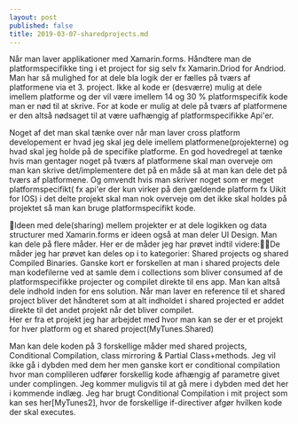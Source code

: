 ```yaml
---
layout: post
published: false
title: 2019-03-07-sharedprojects.md
---
```

Når man laver applikationer med Xamarin.forms. Håndtere man de platformspecifikke ting i et project for sig selv fx Xamarin.Driod for Andriod. Man har så mulighed for at dele bla logik der er fælles på tværs af platformene via et 3. project. Ikke al kode er (desværre) mulig at dele imellem platforme og der vil være imellem 14 og 30 % platformspecifik kode man er nød til at skrive. For at kode er mulig at dele på tværs af platformene er den altså nødsaget til at være uafhængig af platformspecifikke Api'er.

Noget af det man skal tænke over når man laver cross platform developement er hvad jeg skal jeg dele imellem platformene(projekterne) og hvad skal jeg holde på de specifike platforme. En god hovedregel at tænke hvis man gentager noget på tværs af platformene skal man overveje om man kan skrive det/implementere det på en måde så at man kan dele det på tværs af platformene. Og omvendt hvis man skriver noget som er meget platformspecifikt( fx api'er der kun virker på den gældende platform fx Uikit for IOS) i det delte projekt skal man nok overveje om det ikke skal holdes på projektet så man kan bruge platformspecifikt kode. 
 
Ideen med dele(sharing) mellem projekter er at dele logikken og data structurer med Xamarin.forms er ideen også at man deler UI Design. Man kan dele på flere måder. Her er de måder jeg har prøvet indtil videre:De måder jeg har prøvet kan deles op i to kategorier: Shared projects og shared Compiled Binaries. Ganske kort er forskellen at man i shared projects dele man kodefilerne ved at samle dem i collections som bliver consumed af de platformspecifikke projecter og compilet direkte til ens app. Man kan altså dele indhold inden for ens solution.
Når man laver en reference til et shared project bliver det håndteret som at alt indholdet i shared projected er addet direkte til det andet projekt når det bliver compilet.  
Her er fra et projekt jeg har arbejdet med hvor man kan se der er et projekt for hver platform og et shared project(MyTunes.Shared)



Man kan dele koden på 3 forskellige måder med shared projects, Conditional Compilation, class mirroring & Partial Class+methods. Jeg vil ikke gå i dybden med dem her men ganske kort er conditional compilation hvor man complileren udfører forskellig kode afhængig af parametre givet under complingen. Jeg kommer muligvis til at gå mere i dybden med det her i kommende indlæg. Jeg har brugt Conditional Compilation i mit project som kan ses her[MyTunes2], hvor de forskellige if-directiver afgør hvilken kode der skal executes.


